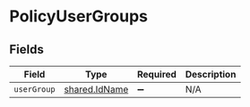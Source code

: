 # PolicyUserGroups


## Fields

| Field                                                 | Type                                                  | Required                                              | Description                                           |
| ----------------------------------------------------- | ----------------------------------------------------- | ----------------------------------------------------- | ----------------------------------------------------- |
| `userGroup`                                           | [shared.IdName](../../../sdk/models/shared/idname.md) | :heavy_minus_sign:                                    | N/A                                                   |